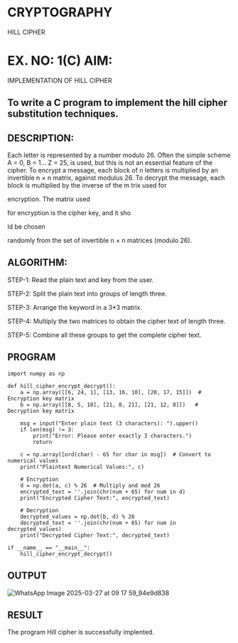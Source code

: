 # CRYPTOGRAPHY
HILL CIPHER
# EX. NO: 1(C) AIM:
IMPLEMENTATION OF HILL CIPHER
 
## To write a C program to implement the hill cipher substitution techniques.

## DESCRIPTION:

Each letter is represented by a number modulo 26. Often the simple scheme A = 0, B
= 1... Z = 25, is used, but this is not an essential feature of the cipher. To encrypt a message, each block of n letters is  multiplied by an invertible n × n matrix, against modulus 26. To
decrypt the message, each block is multiplied by the inverse of the m trix used for
 
encryption. The matrix used
 
for encryption is the cipher key, and it sho
 
ld be chosen
 
randomly from the set of invertible n × n matrices (modulo 26).


## ALGORITHM:
STEP-1: Read the plain text and key from the user.

STEP-2: Split the plain text into groups of length three.

STEP-3: Arrange the keyword in a 3*3 matrix.

STEP-4: Multiply the two matrices to obtain the cipher text of length three.

STEP-5: Combine all these groups to get the complete cipher text.

## PROGRAM 
```
import numpy as np

def hill_cipher_encrypt_decrypt():
    a = np.array([[6, 24, 1], [13, 16, 10], [20, 17, 15]])  # Encryption key matrix
    b = np.array([[8, 5, 10], [21, 8, 21], [21, 12, 8]])   # Decryption key matrix
    
    msg = input("Enter plain text (3 characters): ").upper()
    if len(msg) != 3:
        print("Error: Please enter exactly 3 characters.")
        return
    
    c = np.array([ord(char) - 65 for char in msg])  # Convert to numerical values
    print("Plaintext Numerical Values:", c)
    
    # Encryption
    d = np.dot(a, c) % 26  # Multiply and mod 26
    encrypted_text = ''.join(chr(num + 65) for num in d)
    print("Encrypted Cipher Text:", encrypted_text)
    
    # Decryption
    decrypted_values = np.dot(b, d) % 26
    decrypted_text = ''.join(chr(num + 65) for num in decrypted_values)
    print("Decrypted Cipher Text:", decrypted_text)

if __name__ == "__main__":
    hill_cipher_encrypt_decrypt()

```
## OUTPUT
![WhatsApp Image 2025-03-27 at 09 17 59_94e9d838](https://github.com/user-attachments/assets/7a7efc6f-969b-4467-af0b-1121275ca225)

## RESULT
The program Hill cipher is successfully implented.
